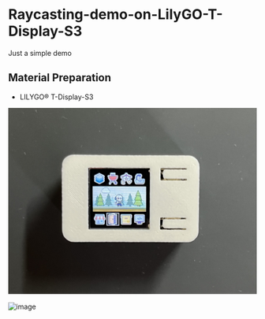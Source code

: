 # Raycasting-demo-on-LilyGO-T-Display-S3
Just a simple demo

## Material Preparation  
- LILYGO® T-Display-S3

![image](https://github.com/MikuruM/Mikuru_Tamagotchi_ESP32/blob/45380a117cb99243fd5454b4a027a0c35a1b5947/Photos/IMG_5553.jpg)

![image]()
